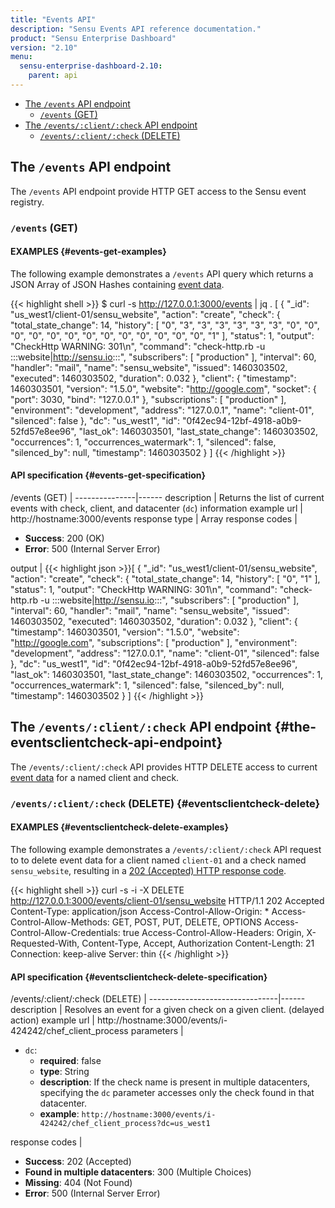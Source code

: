 ```yaml
---
title: "Events API"
description: "Sensu Events API reference documentation."
product: "Sensu Enterprise Dashboard"
version: "2.10"
menu:
  sensu-enterprise-dashboard-2.10:
    parent: api
---
```


- [The `/events` API endpoint](#the-events-api-endpoint)
  - [`/events` (GET)](#events-get)
- [The `/events/:client/:check` API endpoint](#the-eventsclientcheck-api-endpoint)
  - [`/events/:client/:check` (DELETE)](#eventsclientcheck-delete)

## The `/events` API endpoint

The `/events` API endpoint provide HTTP GET access to the Sensu event registry.

### `/events` (GET)

#### EXAMPLES {#events-get-examples}

The following example demonstrates a `/events` API query which returns a JSON
Array of JSON Hashes containing [event data][1].

{{< highlight shell >}}
$ curl -s http://127.0.0.1:3000/events | jq .
[
  {
    "_id": "us_west1/client-01/sensu_website",
    "action": "create",
    "check": {
      "total_state_change": 14,
      "history": [
        "0",
        "3",
        "3",
        "3",
        "3",
        "3",
        "3",
        "0",
        "0",
        "0",
        "0",
        "0",
        "0",
        "0",
        "0",
        "0",
        "0",
        "0",
        "0",
        "0",
        "1"
      ],
      "status": 1,
      "output": "CheckHttp WARNING: 301\n",
      "command": "check-http.rb -u :::website|http://sensu.io:::",
      "subscribers": [
        "production"
      ],
      "interval": 60,
      "handler": "mail",
      "name": "sensu_website",
      "issued": 1460303502,
      "executed": 1460303502,
      "duration": 0.032
    },
    "client": {
      "timestamp": 1460303501,
      "version": "1.5.0",
      "website": "http://google.com",
      "socket": {
        "port": 3030,
        "bind": "127.0.0.1"
      },
      "subscriptions": [
        "production"
      ],
      "environment": "development",
      "address": "127.0.0.1",
      "name": "client-01",
      "silenced": false
    },
    "dc": "us_west1",
    "id": "0f42ec94-12bf-4918-a0b9-52fd57e8ee96",
    "last_ok": 1460303501,
    "last_state_change": 1460303502,
    "occurrences": 1,
    "occurrences_watermark": 1,
    "silenced": false,
    "silenced_by": null,
    "timestamp": 1460303502
  }
]
{{< /highlight >}}

#### API specification {#events-get-specification}

/events (GET)  | 
---------------|------
description    | Returns the list of current events with check, client, and datacenter (`dc`) information
example url    | http://hostname:3000/events
response type  | Array
response codes | <ul><li>**Success**: 200 (OK)</li><li>**Error**: 500 (Internal Server Error)</li></ul>
output         | {{< highlight json >}}[
  {
    "_id": "us_west1/client-01/sensu_website",
    "action": "create",
    "check": {
      "total_state_change": 14,
      "history": [
        "0",
        "1"
      ],
      "status": 1,
      "output": "CheckHttp WARNING: 301\n",
      "command": "check-http.rb -u :::website|http://sensu.io:::",
      "subscribers": [
        "production"
      ],
      "interval": 60,
      "handler": "mail",
      "name": "sensu_website",
      "issued": 1460303502,
      "executed": 1460303502,
      "duration": 0.032
    },
    "client": {
      "timestamp": 1460303501,
      "version": "1.5.0",
      "website": "http://google.com",
      "subscriptions": [
        "production"
      ],
      "environment": "development",
      "address": "127.0.0.1",
      "name": "client-01",
      "silenced": false
    },
    "dc": "us_west1",
    "id": "0f42ec94-12bf-4918-a0b9-52fd57e8ee96",
    "last_ok": 1460303501,
    "last_state_change": 1460303502,
    "occurrences": 1,
    "occurrences_watermark": 1,
    "silenced": false,
    "silenced_by": null,
    "timestamp": 1460303502
  }
]
{{< /highlight >}}

## The `/events/:client/:check` API endpoint {#the-eventsclientcheck-api-endpoint}

The `/events/:client/:check` API provides HTTP DELETE access to
current [event data][1] for a named client and check.

### `/events/:client/:check` (DELETE) {#eventsclientcheck-delete}

#### EXAMPLES {#eventsclientcheck-delete-examples}

The following example demonstrates a `/events/:client/:check` API request to
to delete event data for a client named `client-01` and a check named
`sensu_website`, resulting in a [202 (Accepted) HTTP response code][2].

{{< highlight shell >}}
curl -s -i -X DELETE http://127.0.0.1:3000/events/client-01/sensu_website
HTTP/1.1 202 Accepted
Content-Type: application/json
Access-Control-Allow-Origin: *
Access-Control-Allow-Methods: GET, POST, PUT, DELETE, OPTIONS
Access-Control-Allow-Credentials: true
Access-Control-Allow-Headers: Origin, X-Requested-With, Content-Type, Accept, Authorization
Content-Length: 21
Connection: keep-alive
Server: thin
{{< /highlight >}}

#### API specification {#eventsclientcheck-delete-specification}

/events/:client/:check (DELETE) | 
--------------------------------|------
description                     | Resolves an event for a given check on a given client. (delayed action)
example url                     | http://hostname:3000/events/i-424242/chef_client_process
parameters                      | <ul><li>`dc`:<ul><li>**required**: false</li><li>**type**: String</li><li>**description**: If the check name is present in multiple datacenters, specifying the `dc` parameter accesses only the check found in that datacenter.</li><li>**example**: `http://hostname:3000/events/i-424242/chef_client_process?dc=us_west1`</li></ul></li></ul>
response codes                  | <ul><li>**Success**: 202 (Accepted)</li><li>**Found in multiple datacenters**: 300 (Multiple Choices)</li><li>**Missing**: 404 (Not Found)</li><li>**Error**: 500 (Internal Server Error)</li></ul>

[1]:  /sensu-core/latest/reference/events#event-data
[2]:  https://en.wikipedia.org/wiki/List_of_HTTP_status_codes
[3]:  /sensu-core/latest/reference/events
